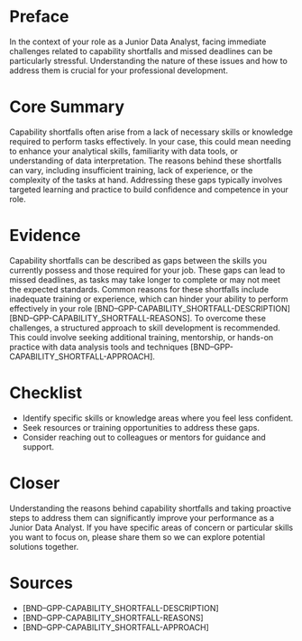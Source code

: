 # Preface
In the context of your role as a Junior Data Analyst, facing immediate challenges related to capability shortfalls and missed deadlines can be particularly stressful. Understanding the nature of these issues and how to address them is crucial for your professional development.

# Core Summary
Capability shortfalls often arise from a lack of necessary skills or knowledge required to perform tasks effectively. In your case, this could mean needing to enhance your analytical skills, familiarity with data tools, or understanding of data interpretation. The reasons behind these shortfalls can vary, including insufficient training, lack of experience, or the complexity of the tasks at hand. Addressing these gaps typically involves targeted learning and practice to build confidence and competence in your role.

# Evidence
Capability shortfalls can be described as gaps between the skills you currently possess and those required for your job. These gaps can lead to missed deadlines, as tasks may take longer to complete or may not meet the expected standards. Common reasons for these shortfalls include inadequate training or experience, which can hinder your ability to perform effectively in your role [BND–GPP-CAPABILITY_SHORTFALL-DESCRIPTION][BND–GPP-CAPABILITY_SHORTFALL-REASONS]. To overcome these challenges, a structured approach to skill development is recommended. This could involve seeking additional training, mentorship, or hands-on practice with data analysis tools and techniques [BND–GPP-CAPABILITY_SHORTFALL-APPROACH].

# Checklist
- Identify specific skills or knowledge areas where you feel less confident.
- Seek resources or training opportunities to address these gaps.
- Consider reaching out to colleagues or mentors for guidance and support.

# Closer
Understanding the reasons behind capability shortfalls and taking proactive steps to address them can significantly improve your performance as a Junior Data Analyst. If you have specific areas of concern or particular skills you want to focus on, please share them so we can explore potential solutions together.

# Sources
- [BND–GPP-CAPABILITY_SHORTFALL-DESCRIPTION]
- [BND–GPP-CAPABILITY_SHORTFALL-REASONS]
- [BND–GPP-CAPABILITY_SHORTFALL-APPROACH]